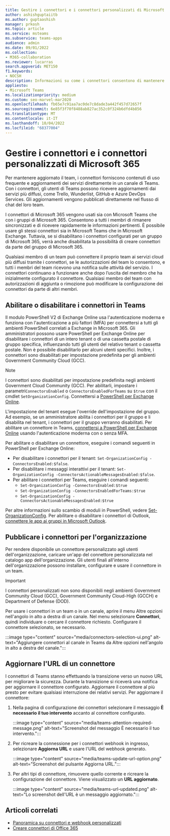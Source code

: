 ```yaml
---
title: Gestire i connettori e i connettori personalizzati di Microsoft 365
author: ashishguptaiitb
ms.author: guptaashish
manager: prkosh
ms.topic: article
ms.service: msteams
ms.subservice: teams-apps
audience: admin
ms.date: 09/01/2022
ms.collection:
- M365-collaboration
ms.reviewer: lucarras
search.appverid: MET150
f1.keywords:
- NOCSH
description: Informazioni su come i connettori consentono di mantenere aggiornato il team distribuendo spesso contenuti e aggiornamenti direttamente in un canale di Teams per i servizi usati.
appliesto:
- Microsoft Teams
ms.localizationpriority: medium
ms.custom: seo-marvel-mar2020
ms.openlocfilehash: fb65e7c91aa7ac0de7c8dade3a442f457d72657f
ms.sourcegitcommit: 6e85f3f70f8488ab827ac352c0f324b6dfd4b856
ms.translationtype: MT
ms.contentlocale: it-IT
ms.lasthandoff: 10/04/2022
ms.locfileid: "68377004"
---
```

# <a name="manage-microsoft-365-connectors-and-custom-connectors"></a>Gestire i connettori e i connettori personalizzati di Microsoft 365

Per mantenere aggiornato il team, i connettori forniscono contenuti di uso frequente e aggiornamenti dei servizi direttamente in un canale di Teams. Con i connettori, gli utenti di Teams possono ricevere aggiornamenti dai servizi più diffusi, come Trello, Wunderlist, GitHub e Azure DevOps Services. Gli aggiornamenti vengono pubblicati direttamente nel flusso di chat del loro team.

I connettori di Microsoft 365 vengono usati sia con Microsoft Teams che con i gruppi di Microsoft 365. Consentono a tutti i membri di rimanere sincronizzati e di ricevere rapidamente le informazioni pertinenti. È possibile usare gli stessi connettori sia in Microsoft Teams che in Microsoft Exchange. Tuttavia, se si disabilitano i connettori configurati per un gruppo di Microsoft 365, verrà anche disabilitata la possibilità di creare connettori da parte del gruppo di Microsoft 365.

Qualsiasi membro di un team può connettere il proprio team ai servizi cloud più diffusi tramite i connettori, se le autorizzazioni del team lo consentono, e tutti i membri del team ricevono una notifica sulle attività del servizio. I connettori continuano a funzionare anche dopo l’uscita del membro che ha inizialmente configurato il connettore. Qualsiasi membro del team con autorizzazioni di aggiunta o rimozione può modificare la configurazione dei connettori da parte di altri membri.

## <a name="enable-or-disable-connectors-in-teams"></a>Abilitare o disabilitare i connettori in Teams

Il modulo PowerShell V2 di Exchange Online usa l'autenticazione moderna e funziona con l'autenticazione a più fattori (MFA) per connettersi a tutti gli ambienti PowerShell correlati a Exchange in Microsoft 365. Gli amministratori possono usare PowerShell per Exchange Online per disabilitare i connettori di un intero tenant o di una cassetta postale di gruppo specifica, influenzando tutti gli utenti del relativo tenant o cassetta postale. Non è possibile disabilitarlo per alcuni utenti specifici. Inoltre, i connettori sono disabilitati per impostazione predefinita per gli ambienti Government Community Cloud (GCC).

> [!NOTE]
> I connettori sono disabilitati per impostazione predefinita negli ambienti Government Cloud Community (GCC). Per abilitarli, impostare i parametri`ConnectorsEnabled` o `ConnectorsEnabledForTeams` su `$true` con il cmdlet `SetOrganizationConfig`. Connettersi a [PowerShell per Exchange Online](/powershell/exchange/connect-to-exchange-online-powershell?view=exchange-ps&preserve-view=true).

L'impostazione del tenant esegue l'override dell'impostazione del gruppo. Ad esempio, se un amministratore abilita i connettori per il gruppo e li disabilita nel tenant, i connettori per il gruppo verranno disabilitati. Per abilitare un connettore in Teams, [connettersi a PowerShell per Exchange Online](/powershell/exchange/connect-to-exchange-online-powershell?view=exchange-ps#connect-to-exchange-online-powershell-using-modern-authentication-with-or-without-mfa&preserve-view=true) usando l'autenticazione moderna con o senza MFA.

Per abilitare o disabilitare un connettore, eseguire i comandi seguenti in PowerShell per Exchange Online:

* Per disabilitare i connettori per il tenant: `Set-OrganizationConfig -ConnectorsEnabled:$false`.
* Per disabilitare i messaggi interattivi per il tenant: `Set-OrganizationConfig -ConnectorsActionableMessagesEnabled:$false`.
* Per abilitare i connettori per Teams, eseguire i comandi seguenti:
  * `Set-OrganizationConfig -ConnectorsEnabled:$true`
  * `Set-OrganizationConfig -ConnectorsEnabledForTeams:$true`
  * `Set-OrganizationConfig -ConnectorsActionableMessagesEnabled:$true`

Per altre informazioni sullo scambio di moduli in PowerShell, vedere [Set-OrganizationConfig](/powershell/module/exchange/Set-OrganizationConfig?view=exchange-ps&preserve-view=true). Per abilitare o disabilitare i connettori di Outlook, [connettere le app ai gruppi in Microsoft Outlook](https://support.microsoft.com/topic/connect-apps-to-your-groups-in-outlook-ed0ce547-038f-4902-b9b3-9e518ae6fbab).

## <a name="publish-connectors-for-your-organization"></a>Pubblicare i connettori per l'organizzazione

Per rendere disponibile un connettore personalizzato agli utenti dell'organizzazione, caricare un'app del connettore personalizzata nel catalogo app dell'organizzazione. Gli utenti finali all'interno dell'organizzazione possono installare, configurare e usare il connettore in un team.

> [!IMPORTANT]
> I connettori personalizzati non sono disponibili negli ambienti Government Community Cloud (GCC), Government Community Cloud-High (GCCH) e Department of Defense (DOD).

Per usare i connettori in un team o in un canale, aprire il menu Altre opzioni nell'angolo in alto a destra di un canale. Nel menu selezionare **Connettori**, quindi individuare o cercare il connettore richiesto. Configurare il connettore selezionato, se necessario.

:::image type="content" source="media/connectors-selection-ui.png" alt-text="Aggiungere connettori al canale in Teams da Altre opzioni nell'angolo in alto a destra del canale.":::

## <a name="update-url-of-a-connector"></a>Aggiornare l'URL di un connettore

I connettori di Teams stanno effettuando la transizione verso un nuovo URL per migliorare la sicurezza. Durante la transizione si riceverà una notifica per aggiornare il connettore configurato. Aggiornare il connettore al più presto per evitare qualsiasi interruzione dei relativi servizi. Per aggiornare il connettore:

1. Nella pagina di configurazione dei connettori selezionare il messaggio **È necessario il tuo intervento** accanto al connettore configurato.

   :::image type="content" source="media/teams-attention-required-message.png" alt-text="Screenshot del messaggio È necessario il tuo intervento.":::

1. Per ricreare la connessione per i connettori webhook in ingresso, selezionare **Aggiorna URL** e usare l'URL del webhook generato.

   :::image type="content" source="media/teams-update-url-option.png" alt-text="Screenshot del pulsante Aggiorna URL.":::

1. Per altri tipi di connettore, rimuovere quello corrente e ricreare la configurazione del connettore. Viene visualizzato un **URL aggiornato**.

   :::image type="content" source="media/teams-url-updated.png" alt-text="Lo screenshot dell'URL è un messaggio aggiornato.":::

## <a name="related-articles"></a>Articoli correlati

* [Panoramica su connettori e webhook personalizzati](/microsoftteams/platform/webhooks-and-connectors/what-are-webhooks-and-connectors)
* [Creare connettori di Office 365](/microsoftteams/platform/webhooks-and-connectors/how-to/connectors-creating)
